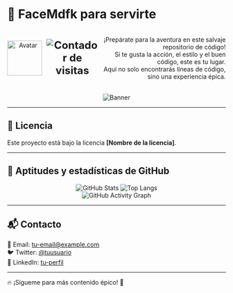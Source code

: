 # 🍁 FaceMdfk para servirte  

<div align="center" style="display: flex; justify-content: space-between; align-items: center; width: 100%;">
  
  <!-- Imagen a la izquierda con el contador al lado -->
  <div style="display: flex; align-items: center;">
    <img src="URL_DE_TU_IMAGEN" alt="Avatar" width="80">
    <span style="font-size: 24px; font-weight: bold; margin-left: 10px;">
      <img src="https://komarev.com/ghpvc/?username=FaceMdfk&style=flat-square&color=000000&label=" alt="Contador de visitas">
    </span>
  </div>
  
  <!-- Mensaje de bienvenida -->
  <div align="right">
    <p>¡Prepárate para la aventura en este salvaje repositorio de código!<br>
    Si te gusta la acción, el estilo y el buen código, este es tu lugar.<br>
    Aquí no solo encontrarás líneas de código, sino una experiencia épica.</p>
  </div>

</div>

<br>

<div align="center">
  <img src="some-boothill-gifs-v0-s34gs2v5zoqc1.gif" alt="Banner">
</div>

---

## 📄 Licencia  
Este proyecto está bajo la licencia **[Nombre de la licencia]**.  

---

## 🚀 Aptitudes y estadísticas de GitHub  

<div align="center">
  <img src="https://github-readme-stats.vercel.app/api?username=FaceMdfk&show_icons=true&theme=tokyonight" alt="GitHub Stats" />
  <img src="https://github-readme-stats.vercel.app/api/top-langs/?username=FaceMdfk&layout=compact&theme=tokyonight" alt="Top Langs" />
  <br>
  <img src="https://github-readme-activity-graph.vercel.app/graph?username=FaceMdfk&theme=react-dark" alt="GitHub Activity Graph" />
</div>

---

## 📬 Contacto  
📧 Email: [tu-email@example.com](mailto:tu-email@example.com)  
🐦 Twitter: [@tuusuario](https://twitter.com/tuusuario)  
💼 LinkedIn: [tu-perfil](https://linkedin.com/in/tuusuario)  

---

🔥 ¡Sígueme para más contenido épico! 🚀  
